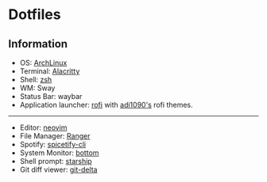 # Dotfiles

## Information

- OS: [ArchLinux](https://archlinux.org)
- Terminal: [Alacritty](https://github.com/alacritty/alacritty)
- Shell: [zsh](https://github.com/zsh-users/zsh)
- WM: Sway
- Status Bar: waybar
- Application launcher: [rofi](https://github.com/davatorium/rofi) with [adi1090's](https://github.com/adi1090x/rofi) rofi themes.

---

- Editor: [neovim](https://github.com/neovim/neovim)
- File Manager: [Ranger](https://github.com/ranger/ranger)
- Spotify: [spicetify-cli](https://github.com/spicetify/spicetify-cli)
- System Monitor: [bottom](https://github.com/clementtsang/bottom)
- Shell prompt: [starship](https://starship.rs)
- Git diff viewer: [git-delta](https://github.com/dandavison/delta)
